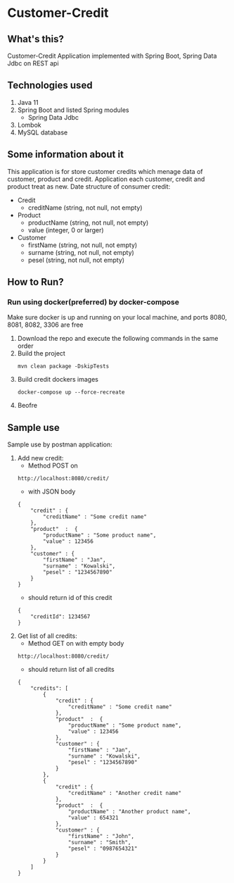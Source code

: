 # Customer-Credit

## What's this?
Customer-Credit Application implemented with Spring Boot, Spring Data Jdbc on REST api

## Technologies used
1. Java 11
2. Spring Boot and listed Spring modules 
    - Spring Data Jdbc
3. Lombok
4. MySQL database

## Some information about it
This application is for store customer credits which menage data of customer, product and credit.
Application each customer, credit and product treat as new.
Date structure of consumer credit:
- Credit
  - creditName (string, not null, not empty)
- Product
  - productName (string, not null, not empty)
  - value (integer, 0 or larger)
- Customer
  - firstName (string, not null, not empty)
  - surname (string, not null, not empty)
  - pesel (string, not null, not empty)

## How to Run?
### Run using docker(preferred) by docker-compose
Make sure docker is up and running on your local machine, and ports 8080, 8081, 8082, 3306  are free

1. Download the repo and execute the following commands in the same order
2. Build the project
    ```shell script
    mvn clean package -DskipTests
      ```
3. Build credit dockers images
    ```shell script
    docker-compose up --force-recreate
      ```   
4. Beofre 
## Sample use
Sample use by postman application:
1. Add new credit:
	- Method POST on
    ```shell script
    http://localhost:8080/credit/
      ```   
	- with JSON body
    ```shell script
    {
		"credit" : {
			"creditName" : "Some credit name"
		},
		"product"  :  {
			"productName" : "Some product name",
			"value" : 123456
		},
		"customer" : {
			"firstName" : "Jan",
			"surname" : "Kowalski",
			"pesel" : "1234567890"
		}
	}
      ```   
	- should return id of this credit
    ```shell script
    {
		"creditId": 1234567
	}
      ```   
2. Get list of all credits:
	- Method GET on with empty body
    ```shell script
    http://localhost:8080/credit/
      ```   
	- should return list of all credits
    ```shell script
    {
		"credits": [
			{
				"credit" : {
					"creditName" : "Some credit name"
				},
				"product"  :  {
					"productName" : "Some product name",
					"value" : 123456
				},
				"customer" : {
					"firstName" : "Jan",
					"surname" : "Kowalski",
					"pesel" : "1234567890"
				}
			},
			{
				"credit" : {
					"creditName" : "Another credit name"
				},
				"product"  :  {
					"productName" : "Another product name",
					"value" : 654321
				},
				"customer" : {
					"firstName" : "John",
					"surname" : "Smith",
					"pesel" : "0987654321"
				}
			}
		]
	}
      ```   
